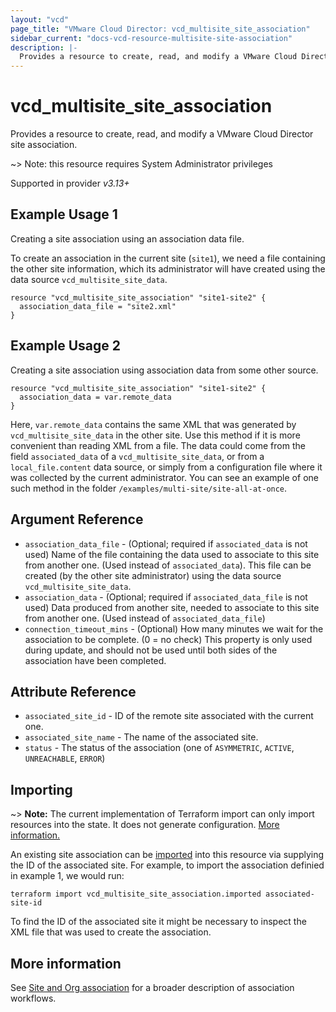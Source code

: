 ```yaml
---
layout: "vcd"
page_title: "VMware Cloud Director: vcd_multisite_site_association"
sidebar_current: "docs-vcd-resource-multisite-site-association"
description: |-
  Provides a resource to create, read, and modify a VMware Cloud Director site association with the current site.
---
```


# vcd\_multisite\_site\_association

Provides a resource to create, read, and modify a VMware Cloud Director site association.

~> Note: this resource requires System Administrator privileges

Supported in provider *v3.13+*

## Example Usage 1

Creating a site association using an association data file.

To create an association in the current site (`site1`), we need a file containing the other site information, which its
administrator will have created using the data source `vcd_multisite_site_data`.

```hcl
resource "vcd_multisite_site_association" "site1-site2" {
  association_data_file = "site2.xml"
}
```

## Example Usage 2

Creating a site association using association data from some other source.

```hcl
resource "vcd_multisite_site_association" "site1-site2" {
  association_data = var.remote_data
}
```
Here, `var.remote_data` contains the same XML that was generated by `vcd_multisite_site_data` in the other site.
Use this method if it is more convenient than reading XML from a file.
The data could come from the field `associated_data` of a `vcd_multisite_site_data`, or from a `local_file.content`
data source, or simply from a configuration file where it was collected by the current administrator.
You can see an example of one such method in the folder `/examples/multi-site/site-all-at-once`.

## Argument Reference

* `association_data_file` - (Optional; required if `associated_data` is not used) Name of the file containing the data used to associate to this site from another one.
  (Used instead of `associated_data`). This file can be created (by the other site administrator) using the data source `vcd_multisite_site_data`.
* `association_data` - (Optional; required if `associated_data_file` is not used) Data produced from another site, needed to associate to this site from another one.
  (Used instead of `associated_data_file`)
* `connection_timeout_mins` - (Optional) How many minutes we wait for the association to be complete. (0 = no check) 
  This property is only used during update, and should not be used until both sides of the association have been completed.

## Attribute Reference

* `associated_site_id` - ID of the remote site associated with the current one.
* `associated_site_name` - The name of the associated site.
* `status` - The status of the association (one of `ASYMMETRIC`, `ACTIVE`, `UNREACHABLE`, `ERROR`)


## Importing

~> **Note:** The current implementation of Terraform import can only import resources into the state. It does not generate
configuration. [More information.](https://www.terraform.io/docs/import/)

An existing site association can be [imported][docs-import] into this resource
via supplying the ID of the associated site.
For example, to import the association definied in example 1, we would run:

```
terraform import vcd_multisite_site_association.imported associated-site-id
```

To find the ID of the associated site it might be necessary to inspect the XML file that was used to create the association.


## More information

See [Site and Org association](/providers/vmware/vcd/latest/docs/guides/site_org_association) for a broader description
of association workflows.

[docs-import]: https://www.terraform.io/docs/import/